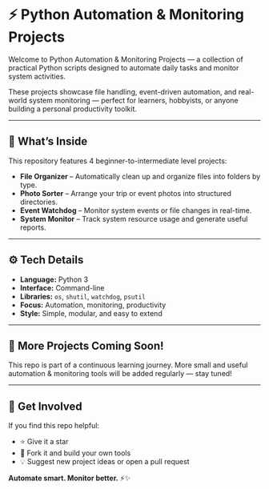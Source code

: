 # ⚡ Python Automation & Monitoring Projects

Welcome to Python Automation & Monitoring Projects — a collection of practical Python scripts designed to automate daily tasks and monitor system activities.  

These projects showcase file handling, event-driven automation, and real-world system monitoring — perfect for learners, hobbyists, or anyone building a personal productivity toolkit.  

---

## 🧰 What’s Inside

This repository features 4 beginner-to-intermediate level projects:  

- **File Organizer** – Automatically clean up and organize files into folders by type.  
- **Photo Sorter** – Arrange your trip or event photos into structured directories.  
- **Event Watchdog** – Monitor system events or file changes in real-time.  
- **System Monitor** – Track system resource usage and generate useful reports.  

---

## ⚙️ Tech Details

- **Language:** Python 3  
- **Interface:** Command-line  
- **Libraries:** `os`, `shutil`, `watchdog`, `psutil`  
- **Focus:** Automation, monitoring, productivity  
- **Style:** Simple, modular, and easy to extend  

---

## 🔄 More Projects Coming Soon!

This repo is part of a continuous learning journey. More small and useful automation & monitoring tools will be added regularly — stay tuned!  

---

## 🌟 Get Involved

If you find this repo helpful:  

- ⭐ Give it a star  
- 🍴 Fork it and build your own tools  
- 💡 Suggest new project ideas or open a pull request  

**Automate smart. Monitor better.** ⚡✨  
